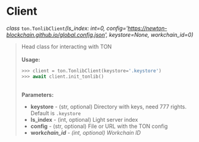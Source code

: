 # Client

_class_ `ton.TonlibClient`_(ls\_index: int=0, config='https://newton-blockchain.github.io/global.config.json', keystore=None, workchain\_id=0)_

> Head class for interacting with TON\
> \
> **Usage:**
>
> ```python
> >>> client = ton.TonlibClient(keystore='.keystore')
> >>> await client.init_tonlib()
> ```
>
> \
> **Parameters:**
>
> * **keystore** - (str, optional) Directory with keys, need 777 rights. Default is `.keystore`
> * **ls\_index** - (int, optional) Light server index
> * **config** - (str, optional) File or URL with the TON config
> * **work**_**chain\_id** - (int, optional) Workchain ID_
